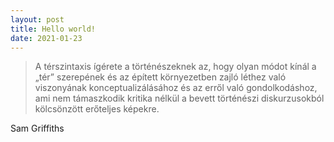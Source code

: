 ```yaml
---
layout: post
title: Hello world!
date: 2021-01-23
---
```


> A térszintaxis ígérete a történészeknek az, hogy olyan módot kínál a „tér” szerepének és az épített környezetben zajló léthez való viszonyának konceptualizálásához és az erről való gondolkodáshoz, ami nem támaszkodik kritika nélkül a bevett történészi diskurzusokból kölcsönzött erőteljes képekre.

Sam Griffiths
